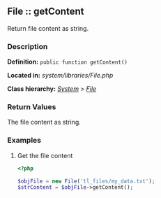 
File :: getContent
-------------------------------------------

Return file content as string.


### Description ###

**Definition:** `public function getContent()`

**Located in:** *system/libraries/File.php*

**Class hierarchy:** *[System](../System.md) > [File](../File.md)*


### Return Values ###

The file content as string.


### Examples ###

1. Get the file content

	```php
	<?php

	$objFile = new File('tl_files/my_data.txt');
	$strContent = $objFile->getContent();
	```


